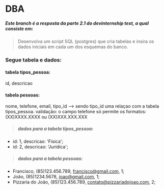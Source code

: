 # DBA

##### Este branch é a resposta da parte 2.1 do devinternship test, a qual consiste em:
> Desenvolva um script SQL (postgres) que cria tabelas e insira os dados iniciais em cada
um dos esquemas do banco.
### Segue tabela e dados:
#### tabela tipos_pessoa:
id, descricao
#### tabela pessoas:
nome, telefone, email, tipo_id
--> sendo tipo_id uma relaçao com a tabela tipos_pessoa.
validação:
o campo telefone só permite os formatos:
(XX)XXXX.XXXX
ou
(XX)XXX.XXX.XXX

> ##### dados para a tabela tipos_pessoa:
- id: 1, descricao: 'Física';
- id: 2, descricao: 'Jurídica';

> ##### dados para a tabela pessoas:
- Francisco, (85)123.456.789, francisco@gmail.com, 1;
- João, (85)1234.5678, joao@gmail.com, 1;
- Pizzaria do João, (85)123.456.789, contato@pizzariadojoao.com, 2;